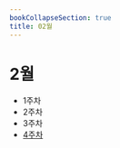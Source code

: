 ```yaml
---
bookCollapseSection: true
title: 02월
---
```

# 2월

- 1주차
- 2주차
- 3주차
- [4주차](Coding%20Test/23.02/4주차/%5Findex.md)